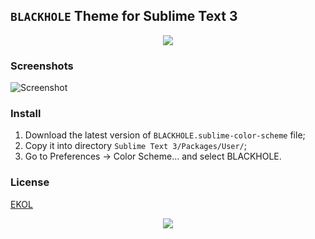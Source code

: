 ## `BLACKHOLE` Theme for Sublime Text 3

<p align="center"><a href="#readme"><img src="https://gh.kaos.st/blackhole.jpg"/></a></p>

### Screenshots

![Screenshot](https://gh.kaos.st/blackhole-sublime.png)

### Install

1. Download the latest version of `BLACKHOLE.sublime-color-scheme` file;
2. Copy it into directory `Sublime Text 3/Packages/User/`;
3. Go to Preferences → Color Scheme… and select BLACKHOLE.

### License

[EKOL](https://essentialkaos.com/ekol)

<p align="center"><a href="https://essentialkaos.com"><img src="https://gh.kaos.st/ekgh.svg"/></a></p>
